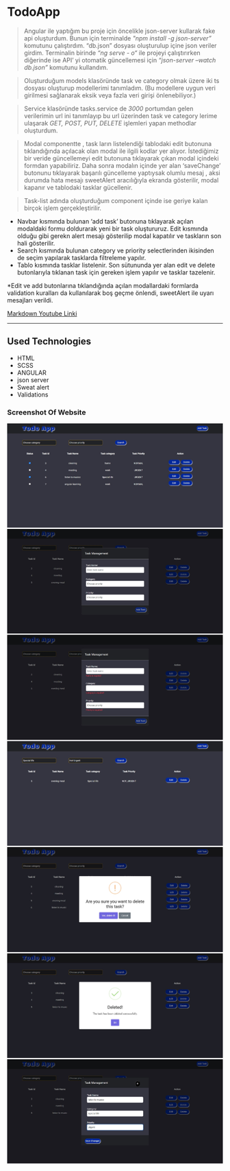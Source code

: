 # TodoApp

> Angular ile yaptığım bu proje için öncelikle json-server kullarak fake api oluşturdum. Bunun için terminalde _"npm install -g json-server”_ komutunu çalıştırdım. “db.json” dosyası oluşturulup içine json veriler girdim. Terminalin birinde _“ng serve - o“_ ile projeyi çalıştırırken diğerinde ise API’ yi otomatik güncellemesi için _“json-server –watch db.json”_ komutunu kullandım.

> Oluşturduğum models klasöründe task ve category olmak üzere iki ts dosyası oluşturup modellerimi tanımladım. (Bu modellere uygun veri girilmesi sağlanarak eksik veya fazla veri girişi önlenebiliyor.)

> Service klasöründe tasks.service de _3000_ portumdan gelen verilerimin url ini tanımlayıp bu url üzerinden task ve category lerime ulaşarak _GET, POST, PUT, DELETE_ işlemleri yapan methodlar oluşturdum.

> Modal componentte , task ların listelendiği tablodaki edit butonuna tıklandığında açılacak olan modal ile ilgili kodlar yer alıyor. İstediğimiz bir veride güncellemeyi edit butonuna tıklayarak çıkan modal içindeki formdan yapabiliriz. Daha sonra modalın içinde yer alan ‘saveChange’ butonunu tıklayarak başarılı güncelleme yaptıysak olumlu mesaj , aksi durumda hata mesajı sweetAlert aracılığıyla ekranda gösterilir, modal kapanır ve tablodaki tasklar gücellenir.

> Task-list adında oluşturduğum component içinde ise geriye kalan birçok işlem gerçekleştirilir.

- Navbar kısmında bulunan ‘add task’ butonuna tıklayarak açılan modaldaki formu doldurarak yeni bir task oluştururuz. Edit kısmında olduğu gibi gerekn alert mesajı gösterilip modal kapatılır ve taskların son hali gösterilir.
- Search kısmında bulunan category ve priority selectlerinden ikisinden de seçim yapılarak tasklarda filtreleme yapılır.
- Tablo kısmında tasklar listelenir. Son sütununda yer alan edit ve delete butonlarıyla tıklanan task için gereken işlem yapılır ve tasklar tazelenir.

\*Edit ve add butonlarına tıklandığında açılan modallardaki formlarda validation kuralları da kullanılarak boş geçme önlendi, sweetAlert ile uyarı mesajları verildi.

[Markdown Youtube Linki](https://www.youtube.com/watch?v=k_v0cJjktuc "Markdownu öğrendiğim video")

----------------------------------------------------------------------------------------------------------

## Used Technologies 
* HTML
* SCSS
* ANGULAR
* json server
* Sweat alert
* Validations
### Screenshot Of Website 
![Ekran resmi1](https://github.com/CavdarEsra/Todo-App/blob/main/ss-images/todo1.jpg)
![Ekran resmi2](https://github.com/CavdarEsra/Todo-App/blob/main/ss-images/todo2.jpg)
![Ekran resmi3](https://github.com/CavdarEsra/Todo-App/blob/main/ss-images/todo2_2.jpg)
![Ekran resmi4](https://github.com/CavdarEsra/Todo-App/blob/main/ss-images/todo3.jpg)
![Ekran resmi5](https://github.com/CavdarEsra/Todo-App/blob/main/ss-images/todo4.jpg)
![Ekran resmi6](https://github.com/CavdarEsra/Todo-App/blob/main/ss-images/todo4_2.jpg)
![Ekran resmi7](https://github.com/CavdarEsra/Todo-App/blob/main/ss-images/todo5.jpg)



